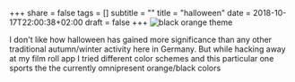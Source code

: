 +++
share = false
tags = []
subtitle = ""
title = "halloween"
date = 2018-10-17T22:00:38+02:00
draft =  false
+++
![black orange theme](/blog/images/halloween2018.jpg)

I don't like how halloween has gained more significance than any other traditional autumn/winter activity here in Germany. But while hacking away at my film roll app
I tried different color schemes and this particular one sports the the currently omnipresent orange/black colors
